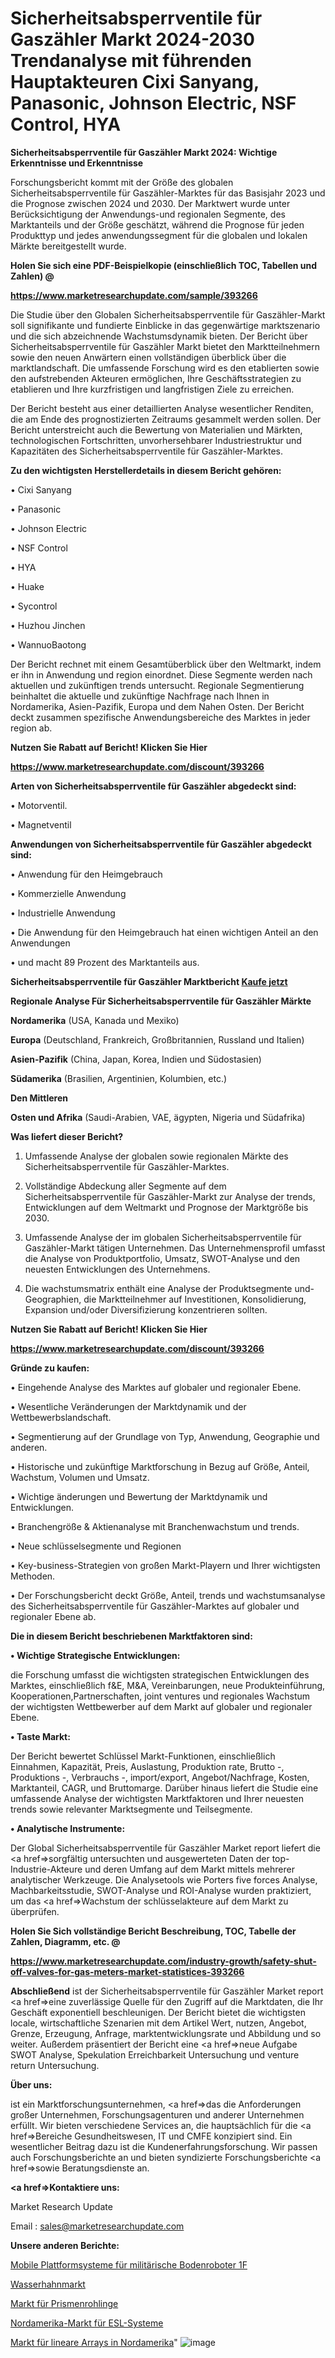 # Sicherheitsabsperrventile für Gaszähler Markt 2024-2030 Trendanalyse mit führenden Hauptakteuren Cixi Sanyang, Panasonic, Johnson Electric, NSF Control, HYA

<strong>Sicherheitsabsperrventile für Gaszähler Markt 2024: Wichtige Erkenntnisse und Erkenntnisse</strong>

Forschungsbericht kommt mit der Größe des globalen Sicherheitsabsperrventile für Gaszähler-Marktes für das Basisjahr 2023 und die Prognose zwischen 2024 und 2030. Der Marktwert wurde unter Berücksichtigung der Anwendungs-und regionalen Segmente, des Marktanteils und der Größe geschätzt, während die Prognose für jeden Produkttyp und jedes anwendungssegment für die globalen und lokalen Märkte bereitgestellt wurde.



<strong>Holen Sie sich eine PDF-Beispielkopie (einschließlich TOC, Tabellen und Zahlen) @
</strong>

<strong><a href=https://www.marketresearchupdate.com/sample/393266>

<strong>https://www.marketresearchupdate.com/sample/393266</u></font></a></strong></strong>

Die Studie über den Globalen Sicherheitsabsperrventile für Gaszähler-Markt soll signifikante und fundierte Einblicke in das gegenwärtige marktszenario und die sich abzeichnende Wachstumsdynamik bieten. Der Bericht über Sicherheitsabsperrventile für Gaszähler Markt bietet den Marktteilnehmern sowie den neuen Anwärtern einen vollständigen überblick über die marktlandschaft. Die umfassende Forschung wird es den etablierten sowie den aufstrebenden Akteuren ermöglichen, Ihre Geschäftsstrategien zu etablieren und Ihre kurzfristigen und langfristigen Ziele zu erreichen.

Der Bericht besteht aus einer detaillierten Analyse wesentlicher Renditen, die am Ende des prognostizierten Zeitraums gesammelt werden sollen. Der Bericht unterstreicht auch die Bewertung von Materialien und Märkten, technologischen Fortschritten, unvorhersehbarer Industriestruktur und Kapazitäten des Sicherheitsabsperrventile für Gaszähler-Marktes.



<strong>Zu den wichtigsten Herstellerdetails in diesem Bericht gehören:</strong>

• Cixi Sanyang

• Panasonic

• Johnson Electric

• NSF Control

• HYA

• Huake

• Sycontrol

• Huzhou Jinchen

• WannuoBaotong

Der Bericht rechnet mit einem Gesamtüberblick über den Weltmarkt, indem er ihn in Anwendung und region einordnet. Diese Segmente werden nach aktuellen und zukünftigen trends untersucht. Regionale Segmentierung beinhaltet die aktuelle und zukünftige Nachfrage nach Ihnen in Nordamerika, Asien-Pazifik, Europa und dem Nahen Osten. Der Bericht deckt zusammen spezifische Anwendungsbereiche des Marktes in jeder region ab.



<strong>Nutzen Sie Rabatt auf Bericht! Klicken Sie Hier
</strong>

<strong><a href=https://www.marketresearchupdate.com/discount/393266>https://www.marketresearchupdate.com/discount/393266</b></u></font></strong></a>



<strong>Arten von Sicherheitsabsperrventile für Gaszähler abgedeckt sind:</strong>

• Motorventil.

• Magnetventil



<strong>Anwendungen von Sicherheitsabsperrventile für Gaszähler abgedeckt sind:</strong>

• Anwendung für den Heimgebrauch

• Kommerzielle Anwendung

• Industrielle Anwendung

• Die Anwendung für den Heimgebrauch hat einen wichtigen Anteil an den Anwendungen

• und macht 89 Prozent des Marktanteils aus.



<strong>Sicherheitsabsperrventile für Gaszähler Marktbericht <a href=https://www.marketresearchupdate.com/buynow/393266>Kaufe jetzt</a></strong>



<strong>Regionale Analyse Für Sicherheitsabsperrventile für Gaszähler Märkte</strong>



<strong>Nordamerika</strong> (USA, Kanada und Mexiko)



<strong>Europa</strong> (Deutschland, Frankreich, Großbritannien, Russland und Italien)



<strong>Asien-Pazifik</strong> (China, Japan, Korea, Indien und Südostasien)



<strong>Südamerika</strong> (Brasilien, Argentinien, Kolumbien, etc.)



<strong>Den Mittleren</strong> 

<strong>Osten und Afrika</strong> (Saudi-Arabien, VAE, ägypten, Nigeria und Südafrika)



<strong>Was liefert dieser Bericht?</strong>

1. Umfassende Analyse der globalen sowie regionalen Märkte des Sicherheitsabsperrventile für Gaszähler-Marktes.

2. Vollständige Abdeckung aller Segmente auf dem Sicherheitsabsperrventile für Gaszähler-Markt zur Analyse der trends, Entwicklungen auf dem Weltmarkt und Prognose der Marktgröße bis 2030.

3. Umfassende Analyse der im globalen Sicherheitsabsperrventile für Gaszähler-Markt tätigen Unternehmen. Das Unternehmensprofil umfasst die Analyse von Produktportfolio, Umsatz, SWOT-Analyse und den neuesten Entwicklungen des Unternehmens.

4. Die wachstumsmatrix enthält eine Analyse der Produktsegmente und-Geographien, die Marktteilnehmer auf Investitionen, Konsolidierung, Expansion und/oder Diversifizierung konzentrieren sollten.



<strong>Nutzen Sie Rabatt auf Bericht! Klicken Sie Hier
</strong>

<strong><a href=https://www.marketresearchupdate.com/discount/393266>https://www.marketresearchupdate.com/discount/393266</b></u></font></strong></a>



<strong>Gründe zu kaufen:</strong>

• Eingehende Analyse des Marktes auf globaler und regionaler Ebene.

• Wesentliche Veränderungen der Marktdynamik und der Wettbewerbslandschaft.

• Segmentierung auf der Grundlage von Typ, Anwendung, Geographie und anderen.

• Historische und zukünftige Marktforschung in Bezug auf Größe, Anteil, Wachstum, Volumen und Umsatz.

• Wichtige änderungen und Bewertung der Marktdynamik und Entwicklungen.

• Branchengröße &amp; Aktienanalyse mit Branchenwachstum und trends.

• Neue schlüsselsegmente und Regionen

• Key-business-Strategien von großen Markt-Playern und Ihrer wichtigsten Methoden.

• Der Forschungsbericht deckt Größe, Anteil, trends und wachstumsanalyse des Sicherheitsabsperrventile für Gaszähler-Marktes auf globaler und regionaler Ebene ab.



<strong>Die in diesem Bericht beschriebenen Marktfaktoren sind:</strong>



<strong>• Wichtige Strategische Entwicklungen:</strong>

die Forschung umfasst die wichtigsten strategischen Entwicklungen des Marktes, einschließlich f&amp;E, M&amp;A, Vereinbarungen, neue Produkteinführung, Kooperationen,Partnerschaften, joint ventures und regionales Wachstum der wichtigsten Wettbewerber auf dem Markt auf globaler und regionaler Ebene.



<strong>• Taste Markt:</strong>

Der Bericht bewertet Schlüssel Markt-Funktionen, einschließlich Einnahmen, Kapazität, Preis, Auslastung, Produktion rate, Brutto -, Produktions -, Verbrauchs -, import/export, Angebot/Nachfrage, Kosten, Marktanteil, CAGR, und Bruttomarge. Darüber hinaus liefert die Studie eine umfassende Analyse der wichtigsten Marktfaktoren und Ihrer neuesten trends sowie relevanter Marktsegmente und Teilsegmente.



<strong>• Analytische Instrumente:</strong>

Der Global Sicherheitsabsperrventile für Gaszähler Market report liefert die <a href=>sorgf</a>ältig untersuchten und ausgewerteten Daten der top-Industrie-Akteure und deren Umfang auf dem Markt mittels mehrerer analytischer Werkzeuge. Die Analysetools wie Porters five forces Analyse, Machbarkeitsstudie, SWOT-Analyse und ROI-Analyse wurden praktiziert, um das <a href=>Wachstum</a> der schlüsselakteure auf dem Markt zu überprüfen.



<strong>Holen Sie Sich vollständige Bericht Beschreibung, TOC, Tabelle der Zahlen, Diagramm, etc. @ </strong>

<strong><a href=https://www.marketresearchupdate.com/industry-growth/safety-shut-off-valves-for-gas-meters-market-statistices-393266>https://www.marketresearchupdate.com/industry-growth/safety-shut-off-valves-for-gas-meters-market-statistices-393266</a></font></strong>



<strong>Abschließend</strong> ist der Sicherheitsabsperrventile für Gaszähler Market report <a href=>eine</a> zuverlässige Quelle für den Zugriff auf die Marktdaten, die Ihr Geschäft exponentiell beschleunigen. Der Bericht bietet die wichtigsten locale, wirtschaftliche Szenarien mit dem Artikel Wert, nutzen, Angebot, Grenze, Erzeugung, Anfrage, marktentwicklungsrate und Abbildung und so weiter. Außerdem präsentiert der Bericht eine <a href=>neue</a> Aufgabe SWOT Analyse, Spekulation Erreichbarkeit Untersuchung und venture return Untersuchung.



<strong>Über uns:</strong>

 ist ein Marktforschungsunternehmen, <a href=>das</a> die Anforderungen großer Unternehmen, Forschungsagenturen und anderer Unternehmen erfüllt. Wir bieten verschiedene Services an, die hauptsächlich für die <a href=>Bereiche</a> Gesundheitswesen, IT und CMFE konzipiert sind. Ein wesentlicher Beitrag dazu ist die Kundenerfahrungsforschung. Wir passen auch Forschungsberichte an und bieten syndizierte Forschungsberichte <a href=>sowie</a> Beratungsdienste an.



<strong><a href=>Kontaktiere uns:</a></strong>

Market Research Update

Email : sales@marketresearchupdate.com



<strong>Unsere anderen Berichte:</strong>

<a href=https://www.linkedin.com/pulse/military-ground-robot-mobile-platform-systems-1f>Mobile Plattformsysteme für militärische Bodenroboter 1F</a>

<a href=https://www.linkedin.com/pulse/faucet-market-report-2023-top-company-trends>Wasserhahnmarkt</a>

<a href=https://www.linkedin.com/pulse/prism-blanks-market-outlooks-2023-size-players>Markt für Prismenrohlinge</a>

<a href=https://www.linkedin.com/pulse/north-america-esl-system-market-2023-latest-sales>Nordamerika-Markt für ESL-Systeme</a>

<a href=https://www.linkedin.com/pulse/north-america-linear-arrays-market-2023-huge-business>Markt für lineare Arrays in Nordamerika</a>"
![image](https://github.com/meghapanth/markettrends/assets/163847665/18e5df2d-0953-4b81-b1ee-6f9c1a92f5d5)

